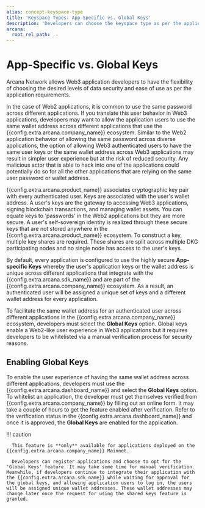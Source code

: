 ```yaml
---
alias: concept-keyspace-type
title: 'Keyspace Types: App-Specific vs. Global Keys'
description: 'Developers can choose the keyspace type as per the application use case.  App-specific keys are unique across all the applications whereas the global keys remain the same across different applications in the Arcana Network for the same user.'
arcana:
  root_rel_path: ..
---
```


# App-Specific vs. Global Keys

Arcana Network allows Web3 application developers to have the flexibility of choosing the desired levels of data security and ease of use as per the application requirements.

In the case of Web2 applications, it is common to use the same password across different applications.  If you translate this user behavior in Web3 applications, developers may want to allow the application users to use the same wallet address across different applications that use the {{config.extra.arcana.company_name}} ecosystem. Similar to the Web2 application behavior of allowing the same password across diverse applications, the option of allowing Web3 authenticated users to have the same user keys or the same wallet address across Web3 applications may result in simpler user experience but at the risk of reduced security. Any malicious actor that is able to hack into one of the applications could potentially do so for all the other applications that are relying on the same user password or wallet address. 

{{config.extra.arcana.product_name}} associates cryptographic key pair with every authenticated user. Keys are associated with the user's wallet address. A user's keys are the gateway to accessing Web3 applications, signing blockchain transactions, and managing wallet assets. You can equate keys to 'passwords' in the Web2 applications but they are more secure. A user's self-sovereign identity is realized through these secure keys that are not stored anywhere in the {{config.extra.arcana.product_name}} ecosystem. To construct a key, multiple key shares are required. These shares are split across multiple DKG participating nodes and no single node has access to the user's keys.

By default, every application is configured to use the highly secure **App-specific Keys** whereby the user's application keys or the wallet address is unique across different applications that integrate with the {{config.extra.arcana.sdk_name}} and are part of the {{config.extra.arcana.company_name}} ecosystem. As a result, an authenticated user will be assigned a unique set of keys and a different wallet address for every application.

To facilitate the same wallet address for an authenticated user across different applications in the {{config.extra.arcana.company_name}} ecosystem, developers must select the **Global Keys** option. Global keys enable a Web2-like user experience in Web3 applications but it requires developers to be whitelisted via a manual verification process for security reasons.

## Enabling Global Keys

To enable the user experience of having the same wallet address across different applications, developers must use the {{config.extra.arcana.dashboard_name}} and select the **Global Keys** option. To whitelist an application, the developer must get themselves verified from {{config.extra.arcana.company_name}} by filling out an online form. It may take a couple of hours to get the feature enabled after verification. Refer to the verification status in the {{config.extra.arcana.dashboard_name}} and once it is approved, the **Global Keys** are enabled for the application. 

!!! caution

      This feature is **only** available for applications deployed on the {{config.extra.arcana.company_name}} Mainnet.
      
      Developers can register applications and choose to opt for the 'Global Keys' feature. It may take some time for manual verification.  Meanwhile, if developers continue to integrate their application with the {{config.extra.arcana.sdk_name}} while waiting for approval for the global keys, and allowing application users to log in, the users will be assigned unique wallet addresses. These wallet addresses may change later once the request for using the shared keys feature is granted.